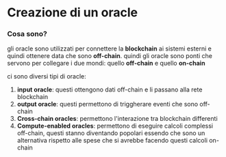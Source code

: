 # Creazione di un oracle 

### Cosa sono?
gli oracle sono utilizzati per connettere la **blockchain** ai sistemi esterni e quindi ottenere data che sono **off-chain**.
quindi gli oracle sono ponti che servono per collegare i due mondi: quello **off-chain** e quello **on-chain**

ci sono diversi tipi di oracle:

1. **input oracle**: questi ottengono dati off-chain e li passano alla rete blockchain 
2. **output oracle**: questi permettono di triggherare eventi che sono off-chain 
3. **Cross-chain oracles**: permettono l'interazione tra blockchain differenti 
4. **Compute-enabled oracles**: permettono di eseguire calcoli complessi off-chain, questi stanno diventando popolari essendo che sono un alternativa rispetto alle spese che si avrebbe facendo questi calcoli on-chain   

